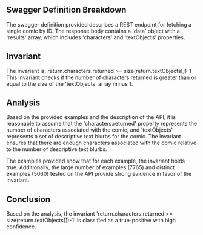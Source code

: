 ## Swagger Definition Breakdown
The swagger definition provided describes a REST endpoint for fetching a single comic by ID. The response body contains a 'data' object with a 'results' array, which includes 'characters' and 'textObjects' properties.

## Invariant
The invariant is: return.characters.returned >= size(return.textObjects[])-1
This invariant checks if the number of characters returned is greater than or equal to the size of the 'textObjects' array minus 1.

## Analysis
Based on the provided examples and the description of the API, it is reasonable to assume that the 'characters.returned' property represents the number of characters associated with the comic, and 'textObjects' represents a set of descriptive text blurbs for the comic. The invariant ensures that there are enough characters associated with the comic relative to the number of descriptive text blurbs.

The examples provided show that for each example, the invariant holds true. Additionally, the large number of examples (7765) and distinct examples (5060) tested on the API provide strong evidence in favor of the invariant.

## Conclusion
Based on the analysis, the invariant 'return.characters.returned >= size(return.textObjects[])-1' is classified as a true-positive with high confidence.
